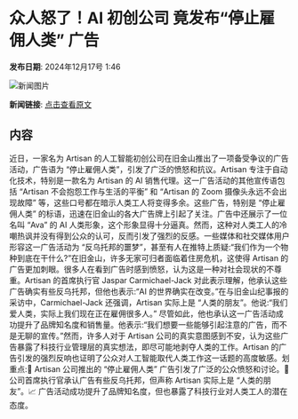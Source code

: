 # 众人怒了！AI 初创公司 竟发布“停止雇佣人类” 广告

**发布日期**: 2024年12月17号 1:46

![新闻图片](https://upload.chinaz.com/2024/1217/6387002555438419929776220.png)

**新闻链接**: [点击查看原文](https://www.aibase.com/zh/news/14007)

## 内容

近日，一家名为 Artisan 的人工智能初创公司在旧金山推出了一项备受争议的广告活动，广告语为 “停止雇佣人类”，引发了广泛的愤怒和抗议。Artisan 专注于自动化技术，特别是一款名为 Artisan 的 AI 销售代理。这一广告活动的其他宣传语包括 “Artisan 不会抱怨工作与生活的平衡” 和 “Artisan 的 Zoom 摄像头永远不会出现故障” 等，这些口号都在暗示人类工人将变得多余。这些广告，特别是 “停止雇佣人类” 的标语，迅速在旧金山的各大广告牌上引起了关注。广告中还展示了一位名叫 “Ava” 的 AI 人类形象，这个形象显得十分逼真。然而，这种对人类工人的冷嘲热讽并没有得到公众的认可，反而引发了强烈的反感。一些媒体和社交媒体用户形容这一广告活动为 “反乌托邦的噩梦”，甚至有人在推特上质疑:“我们作为一个物种到底在干什么?”在旧金山，许多无家可归者面临着住房危机，这使得 Artisan 的广告更加刺眼。很多人在看到广告时感到愤怒，认为这是一种对社会现状的不尊重。Artisan 的首席执行官 Jaspar Carmichael-Jack 对此表示理解，他承认这些广告确实有些反乌托邦，但他也表示:“AI 的世界确实在改变。”在与旧金山纪事报的采访中，Carmichael-Jack 还强调，Artisan 实际上是 “人类的朋友”。他说:“我们爱人类，实际上我们现在正在雇佣很多人。” 尽管如此，他也承认这一广告活动成功提升了品牌知名度和销售量。他表示:“我们想要一些能够引起注意的广告，而不是无聊的宣传。”然而，许多人对于 Artisan 公司的真实意图感到不安，认为这些广告暴露了科技行业管理层的真实想法，即尽可能地剥夺人类的工作。Artisan 的广告引发的强烈反响也证明了公众对人工智能取代人类工作这一话题的高度敏感。划重点:🌟 Artisan 公司推出的 “停止雇佣人类” 广告引发了广泛的公众愤怒和讨论。💼 公司首席执行官承认广告有些反乌托邦，但声称 Artisan 实际上是 “人类的朋友”。📈 广告活动成功提升了品牌知名度，但也暴露了科技行业对人类工人的潜在态度。
